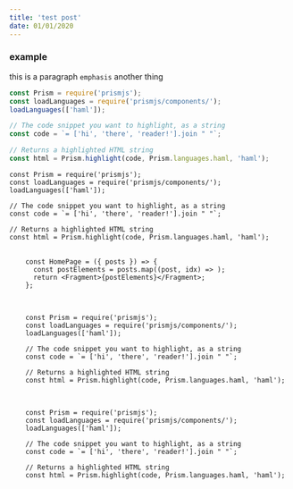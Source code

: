 ```yaml
---
title: 'test post'
date: 01/01/2020
---
```


### example

this is a paragraph `emphasis` another thing

```javascript
const Prism = require('prismjs');
const loadLanguages = require('prismjs/components/');
loadLanguages(['haml']);

// The code snippet you want to highlight, as a string
const code = `= ['hi', 'there', 'reader!'].join " "`;

// Returns a highlighted HTML string
const html = Prism.highlight(code, Prism.languages.haml, 'haml');
```

<pre class="line-numbers language-js" data-line="2-2"><code>const Prism = require('prismjs');
const loadLanguages = require('prismjs/components/');
loadLanguages(['haml']);

// The code snippet you want to highlight, as a string
const code = `= ['hi', 'there', 'reader!'].join " "`;

// Returns a highlighted HTML string
const html = Prism.highlight(code, Prism.languages.haml, 'haml');</code></pre>

<pre class="language-jsx">
  <code>
    const HomePage = ({ posts }) => {
      const postElements = posts.map((post, idx) => <Post key={idx} {...post} />);
      return &lt;Fragment&gt;{postElements}&lt;/Fragment&gt;;
    };
  </code>
</pre>

<pre class="language-js">
  <code>
    const Prism = require('prismjs');
    const loadLanguages = require('prismjs/components/');
    loadLanguages(['haml']);

    // The code snippet you want to highlight, as a string
    const code = `= ['hi', 'there', 'reader!'].join " "`;

    // Returns a highlighted HTML string
    const html = Prism.highlight(code, Prism.languages.haml, 'haml');
  </code>
</pre>

<pre class="line-numbers language-js">
  <code>
    const Prism = require('prismjs');
    const loadLanguages = require('prismjs/components/');
    loadLanguages(['haml']);

    // The code snippet you want to highlight, as a string
    const code = `= ['hi', 'there', 'reader!'].join " "`;

    // Returns a highlighted HTML string
    const html = Prism.highlight(code, Prism.languages.haml, 'haml');
  </code>
</pre>
